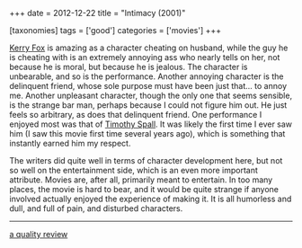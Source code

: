 +++
date = 2012-12-22
title = "Intimacy (2001)"

[taxonomies]
tags = ['good']
categories = ['movies']
+++

[Kerry Fox] is amazing as a character cheating on husband, while the guy
he is cheating with is an extremely annoying ass who nearly tells on
her, not because he is moral, but because he is jealous. The character
is unbearable, and so is the performance. Another annoying character is
the delinquent friend, whose sole purpose must have been just that...
to annoy me. Another unpleasant character, though the only one that
seems sensible, is the strange bar man, perhaps because I could not
figure him out. He just feels so arbitrary, as does that delinquent
friend. One performance I enjoyed most was that of [Timothy Spall]. It
was likely the first time I ever saw him (I saw this movie first time
several years ago), which is something that instantly earned him my
respect.

The writers did quite well in terms of character development here, but
not so well on the entertainment side, which is an even more important
attribute. Movies are, after all, primarily meant to entertain. In too
many places, the movie is hard to bear, and it would be quite strange if
anyone involved actually enjoyed the experience of making it. It is all
humorless and dull, and full of pain, and disturbed characters.

---

[a quality review]

  [Kerry Fox]: http://en.wikipedia.org/wiki/Kerry_Fox
  [Timothy Spall]: http://en.wikipedia.org/wiki/Timothy_Spall
  [a quality review]: http://www.slantmagazine.com/film/review/intimacy/161
